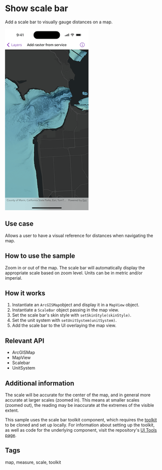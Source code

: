 # Show scale bar

Add a scale bar to visually gauge distances on a map.

![Image of show scale bar](show-scale-bar.png)

## Use case

Allows a user to have a visual reference for distances when navigating the map.

## How to use the sample

Zoom in or out of the map. The scale bar will automatically display the appropriate scale based on zoom level. Units can be in metric and/or imperial.

## How it works

1. Instantiate an `ArcGISMap`object and display it in a `MapView` object.
2. Instantiate a `ScaleBar` object passing in the map view.
3. Set the scale bar's skin style with `setSkinStyle(skinStyle)`.
4. Set the unit system with `setUnitSystem(unitSystem)`.
5. Add the scale bar to the UI overlaying the map view.

## Relevant API

* ArcGISMap
* MapView
* Scalebar
* UnitSystem

## Additional information

The scale will be accurate for the center of the map, and in general more accurate at larger scales (zoomed in). This means at smaller scales (zoomed out), the reading may be inaccurate at the extremes of the visible extent.

This sample uses the scale bar toolkit component, which requires the [toolkit](https://github.com/Esri/arcgis-runtime-toolkit-qt) to be cloned and set up locally. For information about setting up the toolkit, as well as code for the underlying component, visit the repository's [UI Tools page](https://github.com/Esri/arcgis-runtime-toolkit-qt/blob/main/uitools).

## Tags

map, measure, scale, toolkit
